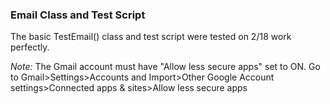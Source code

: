 ### Email Class and Test Script ###

The basic TestEmail() class and test script were tested on 2/18 work perfectly.

*Note:* The Gmail account must have "Allow less secure apps" set to ON. Go to Gmail>Settings>Accounts and Import>Other Google Account settings>Connected apps & sites>Allow less secure apps